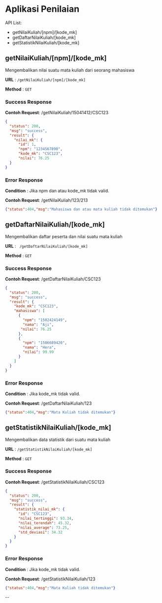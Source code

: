 # Aplikasi Penilaian


API List:
* getNilaiKuliah/[npm]/[kode_mk]
* getDaftarNilaiKuliah/[kode_mk]
* getStatistikNilaiKuliah/[kode_mk]

## getNilaiKuliah/[npm]/[kode_mk]

Mengembalikan nilai suatu mata kuliah dari seorang mahasiswa

**URL** : `/getNilaiKuliah/[npm]/[kode_mk]`

**Method** : `GET`

### Success Response

**Contoh Request**: /getNilaiKuliah/15041412/CSC123

```json
{
  "status": 200,
  "msg": "success",
  "result": {
    "nilai_mk": {
      "id": 1,
      "npm": "1234567890",
      "kode_mk": "CSC123",
      "nilai": 76.25
  }
}
```
### Error Response

**Condition** :  Jika npm dan atau kode_mk tidak valid.

**Contoh Request**: /getNilaiKuliah/123/213

```json
{"status":404,"msg":"Mahasiswa dan atau mata kuliah tidak ditemukan"}
```

## getDaftarNilaiKuliah/[kode_mk]

Mengembalikan daftar peserta dan nilai suatu mata kuliah

**URL** : ` /getDaftarNilaiKuliah/[kode_mk]`

**Method** : `GET`

### Success Response

**Contoh Request**: /getDaftarNilaiKuliah/CSC123

```json
{
  "status": 200,
  "msg": "success",
  "result": {
    "kode_mk": "CSC123",
    "mahasiswa": [
      {
        "npm": "1502424149",
        "nama": "Aji",
       "nilai": 76.25
      },
      {
        "npm": "1506689420",
        "nama": "Hera",
        "nilai": 99.99
      }
    ]
  }
}
```
### Error Response

**Condition** :  Jika kode_mk tidak valid.

**Contoh Request**: /getDaftarNilaiKuliah/123

```json
{"status":404,"msg":"Mata Kuliah tidak ditemukan"}
```

## getStatistikNilaiKuliah/[kode_mk]

Mengembalikan data statistik dari suatu mata kuliah

**URL** : `/getStatistikNilaiKuliah/[kode_mk]`

**Method** : `GET`

### Success Response
**Contoh Request**: /getStatistikNilaiKuliah/CSC123

```json
{
  "status": 200,
  "msg": "success",
  "result": {
    "statistik_nilai_mk": {
      "id": "CSC123",
      "nilai_tertinggi": 93.34,
      "nilai_terendah": 45.32,
      "nilai_average": 73.25,
      "std_deviasi": 34.32
    }
  }
}
```

### Error Response

**Condition** : Jika kode_mk tidak valid.

**Contoh Request**: /getStatistikNilaiKuliah/123

```json
{"status":404,"msg":"Mata Kuliah tidak ditemukan"}
```
--
